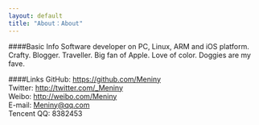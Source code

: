 ```yaml
---
layout: default
title: "About：About"
---
```

####Basic Info
Software developer on PC, Linux, ARM and iOS platform. Crafty. Blogger. Traveller. Big fan of Apple. Love of color. Doggies are my fave.

####Links
GitHub: <https://github.com/Meniny>  
Twitter: <http://twitter.com/_Meniny>  
Weibo: <http://weibo.com/Meniny>  
E-mail: <Meniny@qq.com>  
Tencent QQ: 8382453

